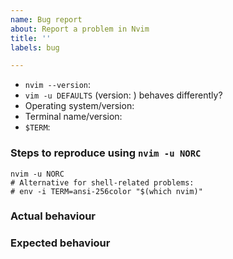 ```yaml
---
name: Bug report
about: Report a problem in Nvim
title: ''
labels: bug

---
```


<!-- Before reporting: search existing issues and check the FAQ. -->

- `nvim --version`:
- `vim -u DEFAULTS` (version: ) behaves differently?
- Operating system/version:
- Terminal name/version:
- `$TERM`:

### Steps to reproduce using `nvim -u NORC`

```
nvim -u NORC
# Alternative for shell-related problems:
# env -i TERM=ansi-256color "$(which nvim)"

```

### Actual behaviour

### Expected behaviour

